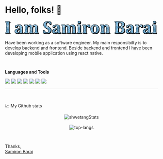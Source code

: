 # Hello, folks! :wave:
[![Samiorn Barai](samiron-barai.gif)](https://samironbarai.com/)

Have been working as a software engineer. My main responsibilty is to develop backend and frontend.
Beside backend and frontend I have been developing mobile application using react native.

<br>

**Languages and Tools**

<code><img height="35rem" src="https://cdn2.iconfinder.com/data/icons/designer-skills/128/code-programming-javascript-software-develop-command-language-256.png"/></code>
<code><img height="35rem" src="https://cdn4.iconfinder.com/data/icons/scripting-and-programming-languages/512/php-256.png"/></code>
<code><img height="35rem" src="https://cdn4.iconfinder.com/data/icons/logos-3/256/laravel-256.png"/></code>
<code><img height="35rem" src="https://cdn0.iconfinder.com/data/icons/logos-brands-in-colors/128/react_color-512.png"/></code>
<code><img height="35rem" src="https://vuejs.org/images/logo.svg"/></code>
<code><img height="35rem" src="https://cdn4.iconfinder.com/data/icons/logos-3/181/MySQL-256.png"/></code>
<code><img height="35rem" src="https://cdn1.iconfinder.com/data/icons/logotypes/32/github-256.png"/></code>
***

<br>

📈 My Github stats <br />
<p align="center">
  <img src="https://github-readme-stats.vercel.app/api?username=samironbarai&theme=dark&show_icons=true" alt="shwetangStats" />  
    <br />
    <br />
  <img src="https://github-readme-stats.vercel.app/api/top-langs/?username=samironbarai&layout=compact&theme=dark" alt="top-langs" />
</p>

<br />

Thanks,
<br>
[Samiron Barai](https://samironbarai.com/)
